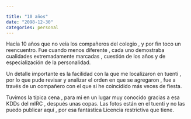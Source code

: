 ```yaml
---

title: "10 años"
date: "2098-12-30"
categories: personal
---
```


Hacía 10 años que no veía los compañeros del colegio , y por fin toco un reencuentro. Fue cuando menos diferente , cada uno demostraba cualidades extremadamente marcadas , cuestión de los años y de especialización de la personalidad.

Un detalle importante es la facilidad con la que me localizaron en tuenti , por lo que pude revisar y analizar el orden en que se agregaron , fue a través de un compañero con el que si he coincidido más veces de fiesta.

Tuvimos la típica cena , para mi en un lugar muy conocido gracias a esa KDDs del mIRC , después unas copas. Las fotos están en el tuenti y no las puedo publicar aquí , por esa fantástica Licencia restrictiva que tiene.
